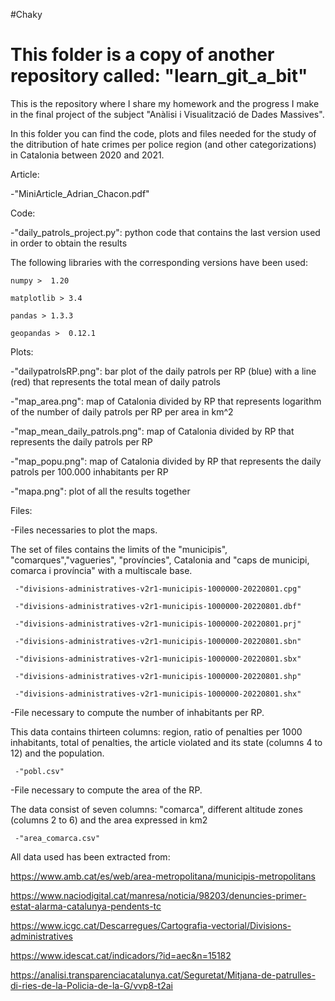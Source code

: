 #Chaky

# This folder is a copy of another repository called: "learn_git_a_bit"
This is the repository where I share my homework and the progress I make in the final project of the subject "Anàlisi i Visualització de Dades Massives".

In this folder you can find the code, plots and files needed for the study of the ditribution of hate crimes per police region (and other categorizations) in Catalonia between 2020 and 2021.

Article:

  -"MiniArticle_Adrian_Chacon.pdf"

Code:

  -"daily_patrols_project.py": python code that contains the last version used in order to obtain the results 
  
  The following libraries with the corresponding versions have been used:
  
    numpy >  1.20

    matplotlib > 3.4

    pandas > 1.3.3

    geopandas >  0.12.1


Plots:

  -"dailypatrolsRP.png": bar plot of the daily patrols per RP (blue) with a line (red) that represents the total mean of daily patrols
  
  -"map_area.png": map of Catalonia divided by RP that represents logarithm of the number of daily patrols per RP per area in km^2
  
  -"map_mean_daily_patrols.png": map of Catalonia divided by RP that represents the daily patrols per RP
  
  -"map_popu.png": map of Catalonia divided by RP that represents the daily patrols per 100.000 inhabitants per RP
  
  -"mapa.png": plot of all the results together


Files: 

  -Files necessaries to plot the maps. 
  
   The set of files contains the limits of the "municipis", "comarques","vagueries", "províncies", Catalonia and "caps de municipi, 
   comarca i província" with a multiscale base.
   
     -"divisions-administratives-v2r1-municipis-1000000-20220801.cpg"
     
     -"divisions-administratives-v2r1-municipis-1000000-20220801.dbf"
     
     -"divisions-administratives-v2r1-municipis-1000000-20220801.prj"
     
     -"divisions-administratives-v2r1-municipis-1000000-20220801.sbn"
     
     -"divisions-administratives-v2r1-municipis-1000000-20220801.sbx"
     
     -"divisions-administratives-v2r1-municipis-1000000-20220801.shp"
     
     -"divisions-administratives-v2r1-municipis-1000000-20220801.shx"
     
  
  -File necessary to compute the number of inhabitants per RP.
  
   This data contains thirteen columns: region, ratio of penalties per 1000 inhabitants,
   total of penalties, the article violated and its state (columns 4 to 12) and the population.
   
     -"pobl.csv"    
   
   -File necessary to compute the area of the RP.
   
   The data consist of seven columns: "comarca", different altitude zones (columns 2 to 6) and the area expressed in km2
    
     -"area_comarca.csv"
     
     
All data used has been extracted from:

  https://www.amb.cat/es/web/area-metropolitana/municipis-metropolitans 
  
  https://www.naciodigital.cat/manresa/noticia/98203/denuncies-primer-estat-alarma-catalunya-pendents-tc
  
  https://www.icgc.cat/Descarregues/Cartografia-vectorial/Divisions-administratives 
  
  https://www.idescat.cat/indicadors/?id=aec&n=15182 
  
  https://analisi.transparenciacatalunya.cat/Seguretat/Mitjana-de-patrulles-di-ries-de-la-Policia-de-la-G/vvp8-t2ai 
